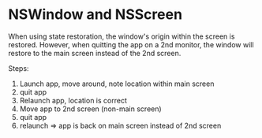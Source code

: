 # NSWindow and NSScreen

When using state restoration, the window's origin within the screen is restored. However, when quitting the app on a 2nd monitor, the window will restore to the main screen instead of the 2nd screen.

Steps:

1. Launch app, move around, note location within main screen
2. quit app
3. Relaunch app, location is correct
4. Move app to 2nd screen (non-main screen)
5. quit app
6. relaunch => app is back on main screen instead of 2nd screen
